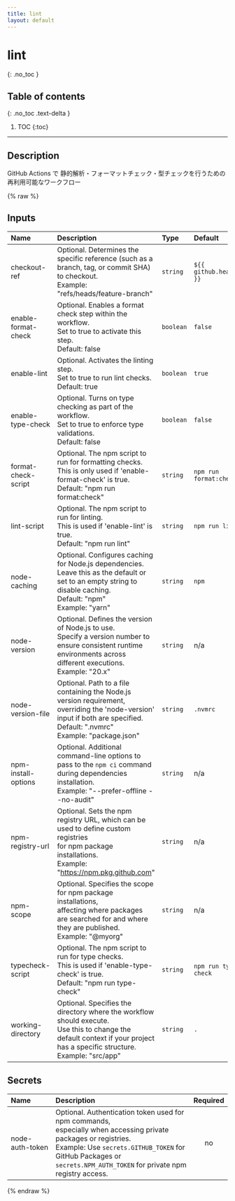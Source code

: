 ```yaml
---
title: lint
layout: default
---
```


# lint
{: .no_toc }

## Table of contents
{: .no_toc .text-delta }

1. TOC
{:toc}

---

## Description

GitHub Actions で 静的解析・フォーマットチェック・型チェックを行うための再利用可能なワークフロー

{% raw %}

<!-- actdocs start -->

## Inputs

| Name | Description | Type | Default | Required |
| :--- | :---------- | :--- | :------ | :------: |
| checkout-ref | Optional. Determines the specific reference (such as a branch, tag, or commit SHA) to checkout.<br>Example: "refs/heads/feature-branch" | `string` | `${{ github.head_ref }}` | no |
| enable-format-check | Optional. Enables a format check step within the workflow.<br>Set to true to activate this step.<br>Default: false | `boolean` | `false` | no |
| enable-lint | Optional. Activates the linting step.<br>Set to true to run lint checks.<br>Default: true | `boolean` | `true` | no |
| enable-type-check | Optional. Turns on type checking as part of the workflow.<br>Set to true to enforce type validations.<br>Default: false | `boolean` | `false` | no |
| format-check-script | Optional. The npm script to run for formatting checks.<br>This is only used if 'enable-format-check' is true.<br>Default: "npm run format:check" | `string` | `npm run format:check` | no |
| lint-script | Optional. The npm script to run for linting.<br>This is used if 'enable-lint' is true.<br>Default: "npm run lint" | `string` | `npm run lint` | no |
| node-caching | Optional. Configures caching for Node.js dependencies.<br>Leave this as the default or set to an empty string to disable caching.<br>Default: "npm"<br>Example: "yarn" | `string` | `npm` | no |
| node-version | Optional. Defines the version of Node.js to use.<br>Specify a version number to ensure consistent runtime environments across different executions.<br>Example: "20.x" | `string` | n/a | no |
| node-version-file | Optional. Path to a file containing the Node.js version requirement,<br>overriding the 'node-version' input if both are specified.<br>Default: ".nvmrc"<br>Example: "package.json" | `string` | `.nvmrc` | no |
| npm-install-options | Optional. Additional command-line options to pass to the `npm ci` command during dependencies installation.<br>Example: "--prefer-offline --no-audit" | `string` | n/a | no |
| npm-registry-url | Optional. Sets the npm registry URL, which can be used to define custom registries<br>for npm package installations.<br>Example: "https://npm.pkg.github.com" | `string` | n/a | no |
| npm-scope | Optional. Specifies the scope for npm package installations,<br>affecting where packages are searched for and where they are published.<br>Example: "@myorg" | `string` | n/a | no |
| typecheck-script | Optional. The npm script to run for type checks.<br>This is used if 'enable-type-check' is true.<br>Default: "npm run type-check" | `string` | `npm run type-check` | no |
| working-directory | Optional. Specifies the directory where the workflow should execute.<br>Use this to change the default context if your project has a specific structure.<br>Example: "src/app" | `string` | `.` | no |

## Secrets

| Name | Description | Required |
| :--- | :---------- | :------: |
| node-auth-token | Optional. Authentication token used for npm commands,<br>especially when accessing private packages or registries.<br>Example: Use `secrets.GITHUB_TOKEN` for GitHub Packages or<br>`secrets.NPM_AUTH_TOKEN` for private npm registry access. | no |

<!-- actdocs end -->

{% endraw %}
